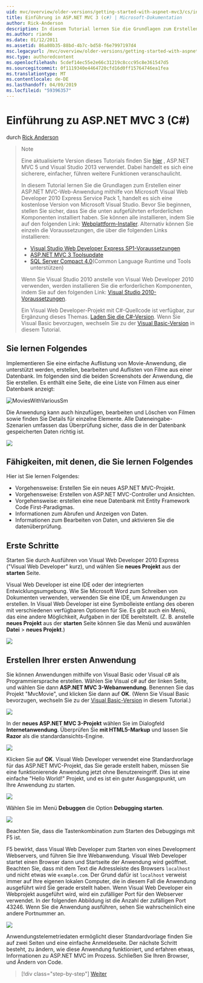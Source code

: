 ```yaml
---
uid: mvc/overview/older-versions/getting-started-with-aspnet-mvc3/cs/intro-to-aspnet-mvc-3
title: Einführung in ASP.NET MVC 3 (c#) | Microsoft-Dokumentation
author: Rick-Anderson
description: In diesem Tutorial lernen Sie die Grundlagen zum Erstellen einer ASP.NET MVC-Web-Anwendung mithilfe von Microsoft Visual Web Developer 2010 Express Service Pack 1, d.h....
ms.author: riande
ms.date: 01/12/2011
ms.assetid: 86a80b35-88bd-4b7c-bd58-f6e7997197d4
msc.legacyurl: /mvc/overview/older-versions/getting-started-with-aspnet-mvc3/cs/intro-to-aspnet-mvc-3
msc.type: authoredcontent
ms.openlocfilehash: 5cdef14ec55e2e66c31219c8ccc95c8e361547d5
ms.sourcegitcommit: 0f1119340e4464720cfd16d0ff15764746ea1fea
ms.translationtype: MT
ms.contentlocale: de-DE
ms.lasthandoff: 04/09/2019
ms.locfileid: "59396357"
---
```

# <a name="intro-to-aspnet-mvc-3-c"></a>Einführung zu ASP.NET MVC 3 (C#)

durch [Rick Anderson]((https://twitter.com/RickAndMSFT))

> > [!NOTE]
> > Eine aktualisierte Version dieses Tutorials finden Sie [hier](../../../getting-started/introduction/getting-started.md) , ASP.NET MVC 5 und Visual Studio 2013 verwendet. Dabei handelt es sich eine sicherere, einfacher, führen weitere Funktionen veranschaulicht.
> 
> 
> In diesem Tutorial lernen Sie die Grundlagen zum Erstellen einer ASP.NET MVC-Web-Anwendung mithilfe von Microsoft Visual Web Developer 2010 Express Service Pack 1, handelt es sich eine kostenlose Version von Microsoft Visual Studio. Bevor Sie beginnen, stellen Sie sicher, dass Sie die unten aufgeführten erforderlichen Komponenten installiert haben. Sie können alle installieren, indem Sie auf den folgenden Link: [Webplattform-Installer](https://www.microsoft.com/web/gallery/install.aspx?appid=VWD2010SP1Pack). Alternativ können Sie einzeln die Voraussetzungen, die über die folgenden Links installieren:
> 
> - [Visual Studio Web Developer Express SP1-Voraussetzungen](https://www.microsoft.com/web/gallery/install.aspx?appid=VWD2010SP1Pack)
> - [ASP.NET MVC 3 Toolsupdate](https://www.microsoft.com/web/gallery/install.aspx?appsxml=&amp;appid=MVC3)
> - [SQL Server Compact 4.0](https://www.microsoft.com/web/gallery/install.aspx?appid=SQLCE;SQLCEVSTools_4_0)(Common Language Runtime und Tools unterstützen)
> 
> Wenn Sie Visual Studio 2010 anstelle von Visual Web Developer 2010 verwenden, werden installieren Sie die erforderlichen Komponenten, indem Sie auf den folgenden Link: [Visual Studio 2010-Voraussetzungen](https://www.microsoft.com/web/gallery/install.aspx?appsxml=&amp;appid=VS2010SP1Pack).
> 
> Ein Visual Web Developer-Projekt mit C#-Quellcode ist verfügbar, zur Ergänzung dieses Themas. [Laden Sie die C#-Version](https://code.msdn.microsoft.com/Introduction-to-MVC-3-10d1b098). Wenn Sie Visual Basic bevorzugen, wechseln Sie zu der [Visual Basic-Version](../vb/intro-to-aspnet-mvc-3.md) in diesem Tutorial.


## <a name="what-youll-build"></a>Sie lernen Folgendes

Implementieren Sie eine einfache Auflistung von Movie-Anwendung, die unterstützt werden, erstellen, bearbeiten und Auflisten von Filme aus einer Datenbank. Im folgenden sind die beiden Screenshots der Anwendung, die Sie erstellen. Es enthält eine Seite, die eine Liste von Filmen aus einer Datenbank anzeigt:

![MoviesWithVariousSm](intro-to-aspnet-mvc-3/_static/image1.png)

Die Anwendung kann auch hinzufügen, bearbeiten und Löschen von Filmen sowie finden Sie Details für einzelne Elemente. Alle Dateneingabe-Szenarien umfassen das Überprüfung sicher, dass die in der Datenbank gespeicherten Daten richtig ist.

![](intro-to-aspnet-mvc-3/_static/image2.png)

## <a name="skills-youll-learn"></a>Fähigkeiten, mit denen, die Sie lernen Folgendes

Hier ist Sie lernen Folgendes:

- Vorgehensweise: Erstellen Sie ein neues ASP.NET MVC-Projekt.
- Vorgehensweise: Erstellen von ASP.NET MVC-Controller und Ansichten.
- Vorgehensweise: erstellen eine neue Datenbank mit Entity Framework Code First-Paradigmas.
- Informationen zum Abrufen und Anzeigen von Daten.
- Informationen zum Bearbeiten von Daten, und aktivieren Sie die datenüberprüfung.

## <a name="getting-started"></a>Erste Schritte

Starten Sie durch Ausführen von Visual Web Developer 2010 Express ("Visual Web Developer" kurz), und wählen Sie **neues Projekt** aus der **starten** Seite.

Visual Web Developer ist eine IDE oder der integrierten Entwicklungsumgebung. Wie Sie Microsoft Word zum Schreiben von Dokumenten verwenden, verwenden Sie eine IDE, um Anwendungen zu erstellen. In Visual Web Developer ist eine Symbolleiste entlang des oberen mit verschiedenen verfügbaren Optionen für Sie. Es gibt auch ein Menü, das eine andere Möglichkeit, Aufgaben in der IDE bereitstellt. (Z. B. anstelle **neues Projekt** aus der **starten** Seite können Sie das Menü und auswählen **Datei** &gt; **neues Projekt**.)

[![](intro-to-aspnet-mvc-3/_static/image4.png)](intro-to-aspnet-mvc-3/_static/image3.png)

## <a name="creating-your-first-application"></a>Erstellen Ihrer ersten Anwendung

Sie können Anwendungen mithilfe von Visual Basic oder Visual c# als Programmiersprache erstellen. Wählen Sie Visual c# auf der linken Seite, und wählen Sie dann **ASP.NET MVC 3-Webanwendung**. Benennen Sie das Projekt "MvcMovie", und klicken Sie dann auf **OK**. (Wenn Sie Visual Basic bevorzugen, wechseln Sie zu der [Visual Basic-Version](../vb/intro-to-aspnet-mvc-3.md) in diesem Tutorial.)

![](intro-to-aspnet-mvc-3/_static/image5.png)

In der **neues ASP.NET MVC 3-Projekt** wählen Sie im Dialogfeld **Internetanwendung**. Überprüfen Sie **mit HTML5-Markup** und lassen Sie **Razor** als die standardansichts-Engine.

![](intro-to-aspnet-mvc-3/_static/image6.png)

Klicken Sie auf **OK**. Visual Web Developer verwendet eine Standardvorlage für das ASP.NET MVC-Projekt, das Sie gerade erstellt haben, müssen Sie eine funktionierende Anwendung jetzt ohne Benutzereingriff. Dies ist eine einfache "Hello World!" Projekt, und es ist ein guter Ausgangspunkt, um Ihre Anwendung zu starten.

[![](intro-to-aspnet-mvc-3/_static/image8.png)](intro-to-aspnet-mvc-3/_static/image7.png)

Wählen Sie im Menü **Debuggen** die Option **Debugging starten**.

![](intro-to-aspnet-mvc-3/_static/image9.png)

Beachten Sie, dass die Tastenkombination zum Starten des Debuggings mit F5 ist.

F5 bewirkt, dass Visual Web Developer zum Starten von eines Development Webservers, und führen Sie Ihre Webanwendung. Visual Web Developer startet einen Browser dann und Startseite der Anwendung wird geöffnet. Beachten Sie, dass mit dem Text die Adressleiste des Browsers `localhost` und nicht etwas wie `example.com`. Der Grund dafür ist `localhost` verweist immer auf Ihre eigenen lokalen Computer, die in diesem Fall die Anwendung ausgeführt wird Sie gerade erstellt haben. Wenn Visual Web Developer ein Webprojekt ausgeführt wird, wird ein zufälliger Port für den Webserver verwendet. In der folgenden Abbildung ist die Anzahl der zufälligen Port 43246. Wenn Sie die Anwendung ausführen, sehen Sie wahrscheinlich eine andere Portnummer an.

![](intro-to-aspnet-mvc-3/_static/image10.png)

Anwendungstelemetriedaten ermöglicht dieser Standardvorlage finden Sie auf zwei Seiten und eine einfache Anmeldeseite. Der nächste Schritt besteht, zu ändern, wie diese Anwendung funktioniert, und erfahren etwas, Informationen zu ASP.NET MVC im Prozess. Schließen Sie Ihren Browser, und Ändern von Code.

> [!div class="step-by-step"]
> [Weiter](adding-a-controller.md)
